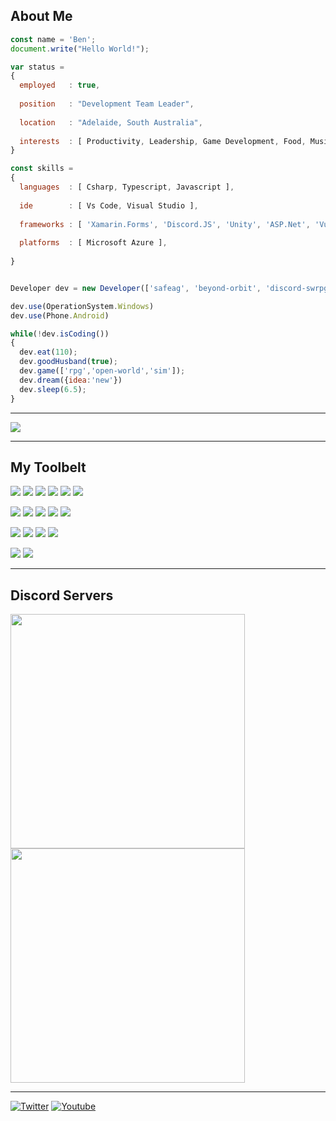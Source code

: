## About Me

```js
const name = 'Ben';
document.write("Hello World!");

var status = 
{ 
  employed   : true,
  
  position   : "Development Team Leader",
  
  location   : "Adelaide, South Australia",
  
  interests  : [ Productivity, Leadership, Game Development, Food, Music, Science Fiction, Food ]
}

const skills = 
{
  languages  : [ Csharp, Typescript, Javascript ],
  
  ide        : [ Vs Code, Visual Studio ],
  
  frameworks : [ 'Xamarin.Forms', 'Discord.JS', 'Unity', 'ASP.Net', 'VueJS'],
  
  platforms  : [ Microsoft Azure ],
  
}


Developer dev = new Developer(['safeag', 'beyond-orbit', 'discord-swrpg', ...]);

dev.use(OperationSystem.Windows)
dev.use(Phone.Android)

while(!dev.isCoding())  
{
  dev.eat(110);
  dev.goodHusband(true);
  dev.game(['rpg','open-world','sim']);
  dev.dream({idea:'new'})
  dev.sleep(6.5);
}
```

---

<a href="#">
  <img align="center" src="https://github-readme-stats.vercel.app/api/wakatime?username=bejasc&custom_title=Recent%20Activity%20(Last%207%20days)&langs_count=6&layout=compact&theme=onedark" />
</a>
<!-- <a href="#">
  <img align="center" src="https://github-readme-stats-one-bice.vercel.app/api/top-langs/?username=bejasc&langs_count=10&hide=scss,python,lua&count_private=true&layout=compact&role=OWNER,ORGANIZATION_MEMBER,COLLABORATOR&show_icons=true&theme=onedark" />
</a> -->

---

## My Toolbelt

![](https://img.shields.io/badge/TypeScript-informational?style=flat&logo=Typescript&logoColor=white&color=2bbc8a)
![](https://img.shields.io/badge/C%20Sharp-informational?style=flat&logo=c-sharp&logoColor=white&color=2bbc8a)
![](https://img.shields.io/badge/JavaScript-informational?style=flat&logo=Javascript&logoColor=white&color=2bbc8a)
![](https://img.shields.io/badge/SQL-informational?style=flat&logo=Javascript&logoColor=white&color=2bbc8a)
![](https://img.shields.io/badge/HTML-informational?style=flat&logo=html5&logoColor=white&color=2bbc8a)
![](https://img.shields.io/badge/CSS-informational?style=flat&logo=css3&logoColor=white&color=2bbc8a)

![](https://img.shields.io/badge/Xamarin-informational?style=flat&logo=Xamarin&logoColor=white&color=bd3e6b)
![](https://img.shields.io/badge/Discord.JS-informational?style=flat&logo=Discord&logoColor=white&color=bd3e6b)
![](https://img.shields.io/badge/Unity-informational?style=flat&logo=unity&logoColor=white&color=bd3e6b)
![](https://img.shields.io/badge/VueJS-informational?style=flat&logo=Vue.js&logoColor=white&color=bd3e6b)
![](https://img.shields.io/badge/Vuetify-informational?style=flat&logo=Vuetify&logoColor=white&color=bd3e6b)

![](https://img.shields.io/badge/Azure-informational?style=flat&logo=microsoft-azure&logoColor=white&color=BD6719)
![](https://img.shields.io/badge/Visual%20Studio-informational?style=flat&logo=visual-studio&logoColor=white&color=BD6719)
![](https://img.shields.io/badge/Visual%20Studio%20Code-informational?style=flat&logo=visual-studio-code&logoColor=white&color=BD6719)
![](https://img.shields.io/badge/SQL%20Server%20Management%20Studio-informational?style=flat&logo=microsoft-sql-server&logoColor=white&color=BD6719)

![](https://img.shields.io/badge/Adobe_Photoshop-informational?style=flat&logo=adobe-photoshop&logoColor=white&color=35A1BD)
![](https://img.shields.io/badge/Blender-informational?style=flat&logo=blender&logoColor=white&color=35A1BD)

---

## Discord Servers
<a href="https://discord.gg/28pExzKQrT">
  <kbd>
  <img align="center" src="https://cdn.discordapp.com/attachments/805622271904579606/805639151952986172/server-banner.gif" height="auto" width="375"/>
  </kbd>
</a>
<a href="https://discord.gg/ZvmKvya">
  <kbd>
  <img align="center" src="https://cdn.discordapp.com/attachments/758199183814426635/882273178813071410/drpg-banner.gif" height="auto" width="375"/>
  </kbd>
</a>

---
[![Twitter](https://img.shields.io/badge/Twitter-00acee?style=for-the-badge&logo=twitter&logoColor=white)](https://www.twitter.com/bejascaus)
[![Youtube](https://img.shields.io/badge/YouTube-FF0000?style=for-the-badge&logo=youtube&logoColor=white)](https://www.youtube.com/channel/UCq4B_5TtPrjKqDkxtfwAahw)
